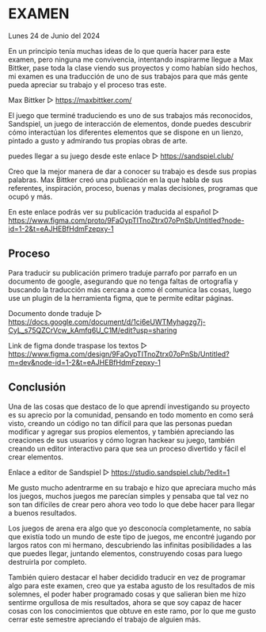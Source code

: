 # EXAMEN

Lunes 24 de Junio del 2024

En un principio tenía muchas ideas de lo que quería hacer para este examen, pero ninguna me convivencia, intentando inspirarme llegue a Max Bittker, pase toda la clase viendo sus proyectos y como habían sido hechos, mi examen es una traducción de uno de sus trabajos para que más gente pueda apreciar su trabajo y el proceso tras este.

Max Bittker ▷ <https://maxbittker.com/>

El juego que terminé traduciendo es uno de sus trabajos más reconocidos, Sandspiel, un juego de interacción de elementos, donde puedes descubrir cómo interactúan los diferentes elementos que se dispone en un lienzo, pintado a gusto y admirando tus propias obras de arte.

puedes llegar a su juego desde este enlace ▷ <https://sandspiel.club/>

Creo que la mejor manera de dar a conocer su trabajo es desde sus propias palabras. Max Bittker creó una publicación en la que habla de sus referentes, inspiración, proceso, buenas y malas decisiones, programas que ocupó y más.

En este enlace podrás ver su publicación traducida al español ▷ <https://www.figma.com/proto/9FaOypTITnoZtrx07oPnSb/Untitled?node-id=1-2&t=eAJHEBfHdmFzepxy-1>

## Proceso

Para traducir su publicación primero traduje parrafo por parrafo en un documento de google, asegurando que no tenga faltas de ortografía y buscando la traducción más cercana a como él comunica las cosas, luego use un plugin de la herramienta figma, que te permite editar páginas.

Documento donde traduje ▷ <https://docs.google.com/document/d/1ci6eUWTMyhagzg7j-CyL_s75QZCrVcw_kAmfq6U_C1M/edit?usp=sharing>

Link de figma donde traspase los textos ▷ <https://www.figma.com/design/9FaOypTITnoZtrx07oPnSb/Untitled?m=dev&node-id=1-2&t=eAJHEBfHdmFzepxy-1>

## Conclusión

Una de las cosas que destaco de lo que aprendí investigando su proyecto es su aprecio por la comunidad, pensando en todo momento en como será visto, creando un código no tan difícil para que las personas puedan modificar y agregar sus propios elementos, y también apreciando las creaciones de sus usuarios y cómo logran hackear su juego, también creando un editor interactivo para que sea un proceso divertido y fácil el crear elementos.

Enlace a editor de Sandspiel ▷ <https://studio.sandspiel.club/?edit=1>

Me gusto mucho adentrarme en su trabajo e hizo que apreciara mucho más los juegos, muchos juegos me parecían simples y pensaba que tal vez no son tan difíciles de crear pero ahora veo todo lo que debe hacer para llegar a buenos resultados.

Los juegos de arena era algo que yo desconocía completamente, no sabía que existía todo un mundo de este tipo de juegos, me encontré jugando por largos ratos con mi hermano, descubriendo las infinitas posibilidades a las que puedes llegar, juntando elementos, construyendo cosas para luego destruirla por completo.

También quiero destacar el haber decidido traducir en vez de programar algo para este examen, creo que ya estaba agusto de los resultados de mis solemnes, el poder haber programado cosas y que salieran bien me hizo sentirme orgullosa de mis resultados, ahora se que soy capaz de hacer cosas con los conocimientos que obtuve en este ramo, por lo que me gusto cerrar este semestre apreciando el trabajo de alguien más.
